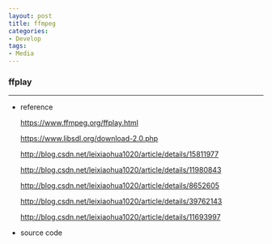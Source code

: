 ```yaml
---
layout: post
title: ffmpeg
categories:
- Develop
tags:
- Media
---
```


### ffplay
------------
* reference 

  https://www.ffmpeg.org/ffplay.html

  https://www.libsdl.org/download-2.0.php

  http://blog.csdn.net/leixiaohua1020/article/details/15811977

  http://blog.csdn.net/leixiaohua1020/article/details/11980843

  http://blog.csdn.net/leixiaohua1020/article/details/8652605

  http://blog.csdn.net/leixiaohua1020/article/details/39762143

  http://blog.csdn.net/leixiaohua1020/article/details/11693997

* source code

```

```
